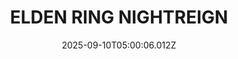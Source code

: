 ---
title: "ELDEN RING NIGHTREIGN"
id: 2622380
date: 2025-09-10T05:00:06.012Z
link: games/steam/recent/elden-ring-nightreign
image: http://media.steampowered.com/steamcommunity/public/images/apps/2622380/c59f3732d379c9667450b174353d69d5bcea95a5.jpg
playtime_2weeks: 1622
playtime_forever: 13119
playtime_windows_forever: 0
playtime_mac_forever: 0
playtime_linux_forever: 13119
playtime_deck_forever: 13119
---